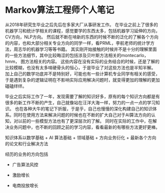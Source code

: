 

Markov算法工程师个人笔记
=======================================

从2018年研究生毕业之后先后在多家大厂从事研发工作。 在毕业之前上了很多的机器学习和统计学相关的课程，感觉要学的东西太多，包括机器学习延伸的方向，CV方向，NLP方向。 然后就不断在啃新的东西的时候不断的泛化的了解各个方向的内容，也和大部分相关专业方向的同学一样，看PRML，李航老师的统计学方法，周志华的机器学习等等书籍。 其实刚开始接触的时候并不是十分的理解里面的一些方法细节，其中比较晦涩的包括涉及贝叶斯方法相关的montecarlo，hmm， 图方法相关的内容。 这些内容在没有实际的业务结合的时候，还是了解的比较模糊，也没有太多啃硬骨头的恒心，于是毕业了对这些方法也是半知半解。 加上自己的数学功底并不是特别好，可能也有一些计算机专业同学有相关的感受，于是遇到复杂的逻辑证明在不影响实际应用解决问题时，就变得更加的理解的更加磕磕绊绊。



毕业之后实际工作了一年，发现需要了解的知识好多，原有的每个知识方向都是有很多的新工作不断的产生，自己就像站在汪洋大海一样，努力的一点一点的学习知识。 也在各种大牛的笔记下折服，于是乎，自己也慢慢的深化构建自己的知识体系。同时在使用方法来解决问题的时候也在不断的扩大自己对于AI算法方向的认知，对以前的一些模型方法也有了更深层次的了解。 同时在实际的工作中，在解决业务问题中，也不断的回顾之前的学习内容，看看最新的有哪些方法更好更棒。



知识体系以数学基础 + AI 算法基础 + 领域基础 + 方向业务衍化 + 最新各个方向的论文和行业解决方法



经历的业务的方向包括

- 广告算法风控

- 激励增长

- 电商投放增长



